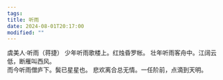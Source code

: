 ```yaml
---
tags: 
title: 听雨
date: 2024-08-01T20:17:00
modified: ""
---
```


虞美人·听雨（蒋捷） 
少年听雨歌楼上。红烛昏罗帐。 
壮年听雨客舟中。江阔云低，断雁叫西风。   
而今听雨僧庐下。鬓已星星也。 
悲欢离合总无情。一任阶前，点滴到天明。 





